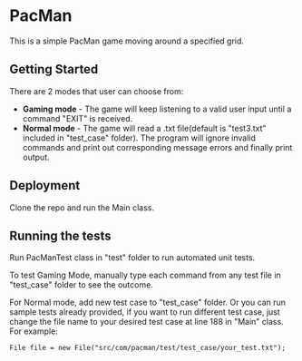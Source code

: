 # PacMan
This is a simple PacMan game moving around a specified grid.

## Getting Started

There are 2 modes that user can choose from:
* **Gaming mode** - The game will keep listening to a valid user input until a command "EXIT" is received.
* **Normal mode** - The game will read a .txt file(default is "test3.txt" included in "test_case" folder). The program will ignore invalid  commands and print out corresponding message errors and finally print output.

## Deployment

Clone the repo and run the Main class.

## Running the tests

Run PacManTest class in "test" folder to run automated unit tests.

To test Gaming Mode, manually type each command from any test file in "test_case" folder to see the outcome.

For Normal mode, add new test case to "test_case" folder. Or you can run sample tests already provided, if you want to run different test case, just change the file name to your desired test case at line 188 in "Main" class. For example:

```
File file = new File("src/com/pacman/test/test_case/your_test.txt");
```
